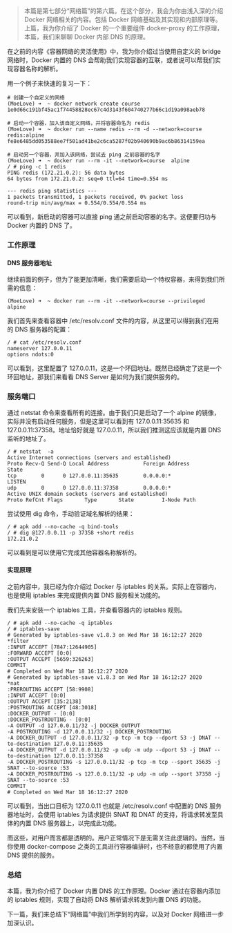 > 本篇是第七部分“网络篇”的第六篇。在这个部分，我会为你由浅入深的介绍 Docker 网络相关的内容。包括 Docker
> 网络基础及其实现和内部原理等。上篇，我为你介绍了 Docker 的一个重要组件 docker-proxy 的工作原理，本篇，我们来聊聊 Docker
> 内部 DNS 的原理。

在之前的内容《容器网络的灵活使用》中，我为你介绍过当使用自定义的 bridge 网络时，Docker 内置的 DNS
会帮助我们实现容器的互联，或者说可以帮我们实现容器名称的解析。

用一个例子来快速的复习一下：

    
    
    # 创建一个自定义的网络
    (MoeLove) ➜  ~ docker network create course
    1e0d66c191bf45ac1f74458828ec67c4d3143f604740277b66c1d19a098aeb78
    
    # 启动一个容器，加入该自定义网络，并将容器命名为 redis
    (MoeLove) ➜  ~ docker run --name redis --rm -d --network=course redis:alpine
    fe8e6485dd053588ee7f501ad41be2c6ca5287f02b940690b9ac6b86314159ea
    
    # 启动另一个容器，并加入该网络，尝试去 ping 之前容器的名字
    (MoeLove) ➜  ~ docker run --rm -it --network=course  alpine 
    / # ping -c 1 redis
    PING redis (172.21.0.2): 56 data bytes
    64 bytes from 172.21.0.2: seq=0 ttl=64 time=0.554 ms
    
    --- redis ping statistics ---
    1 packets transmitted, 1 packets received, 0% packet loss
    round-trip min/avg/max = 0.554/0.554/0.554 ms
    

可以看到，新启动的容器可以直接 ping 通之前启动容器的名字。这便要归功与 Docker 内置的 DNS 了。

### 工作原理

#### **DNS 服务器地址**

继续前面的例子，但为了能更加清晰，我们需要启动一个特权容器，来得到我们所需的信息：

    
    
    (MoeLove) ➜  ~ docker run --rm -it --network=course --privileged alpine
    

我们首先来查看容器中 /etc/resolv.conf 文件的内容，从这里可以得到我们在用的 DNS 服务器的配置：

    
    
    / # cat /etc/resolv.conf 
    nameserver 127.0.0.11
    options ndots:0
    

可以看到，这里配置了 127.0.0.11，这是一个环回地址。既然已经确定了这是一个环回地址，那我们来看看 DNS Server 是如何为我们提供服务的。

### 服务端口

通过 netstat 命令来查看所有的连接。由于我们只是启动了一个 alpine 的镜像，实际并没有启动任何服务，但是这里可以看到有
127.0.0.11:35635 和 127.0.0.11:37358。地址恰好就是 127.0.0.11，所以我们推测这应该就是内置 DNS
监听的地址了。

    
    
    / # netstat  -a
    Active Internet connections (servers and established)
    Proto Recv-Q Send-Q Local Address           Foreign Address         State       
    tcp        0      0 127.0.0.11:35635        0.0.0.0:*               LISTEN      
    udp        0      0 127.0.0.11:37358        0.0.0.0:*                           
    Active UNIX domain sockets (servers and established)
    Proto RefCnt Flags       Type       State         I-Node Path
    

尝试使用 dig 命令，手动验证域名解析的结果：

    
    
    / # apk add --no-cache -q bind-tools
    / # dig @127.0.0.11 -p 37358 +short redis  
    172.21.0.2
    

可以看到是可以使用它完成其他容器名称解析的。

#### **实现原理**

之前内容中，我已经为你介绍过 Docker 与 iptables 的关系。实际上在容器内，也是使用 iptables 来完成提供内置 DNS
服务相关功能的。

我们先来安装一个 iptables 工具，并查看容器内的 iptables 规则。

    
    
    / # apk add --no-cache -q iptables
    / # iptables-save 
    # Generated by iptables-save v1.8.3 on Wed Mar 18 16:12:27 2020
    *filter
    :INPUT ACCEPT [7847:12644905]
    :FORWARD ACCEPT [0:0]
    :OUTPUT ACCEPT [5659:326263]
    COMMIT
    # Completed on Wed Mar 18 16:12:27 2020
    # Generated by iptables-save v1.8.3 on Wed Mar 18 16:12:27 2020
    *nat
    :PREROUTING ACCEPT [58:9908]
    :INPUT ACCEPT [0:0]
    :OUTPUT ACCEPT [35:2138]
    :POSTROUTING ACCEPT [48:3018]
    :DOCKER_OUTPUT - [0:0]
    :DOCKER_POSTROUTING - [0:0]
    -A OUTPUT -d 127.0.0.11/32 -j DOCKER_OUTPUT
    -A POSTROUTING -d 127.0.0.11/32 -j DOCKER_POSTROUTING
    -A DOCKER_OUTPUT -d 127.0.0.11/32 -p tcp -m tcp --dport 53 -j DNAT --to-destination 127.0.0.11:35635
    -A DOCKER_OUTPUT -d 127.0.0.11/32 -p udp -m udp --dport 53 -j DNAT --to-destination 127.0.0.11:37358
    -A DOCKER_POSTROUTING -s 127.0.0.11/32 -p tcp -m tcp --sport 35635 -j SNAT --to-source :53
    -A DOCKER_POSTROUTING -s 127.0.0.11/32 -p udp -m udp --sport 37358 -j SNAT --to-source :53
    COMMIT
    # Completed on Wed Mar 18 16:12:27 2020
    

可以看到，当出口目标为 127.0.0.11 也就是 /etc/resolv.conf 中配置的 DNS 服务器地址时，会使用 iptables 为请求提供
SNAT 和 DNAT 的支持，将请求转发至具体的内置 DNS 服务器上，以完成此功能。

而这些，对用户而言都是透明的。用户正常情况下是无需关注此逻辑的。当然，当你使用 docker-compose
之类的工具进行容器编排时，也不经意的都使用了内置 DNS 提供的服务。

### 总结

本篇，我为你介绍了 Docker 内置 DNS 的工作原理。Docker 通过在容器内添加的 iptables 规则，实现了自动将 DNS
解析请求转发到内置 DNS 的功能。

下一篇，我们来总结下“网络篇”中我们所学到的内容，以及对 Docker 网络进一步加深认识。

